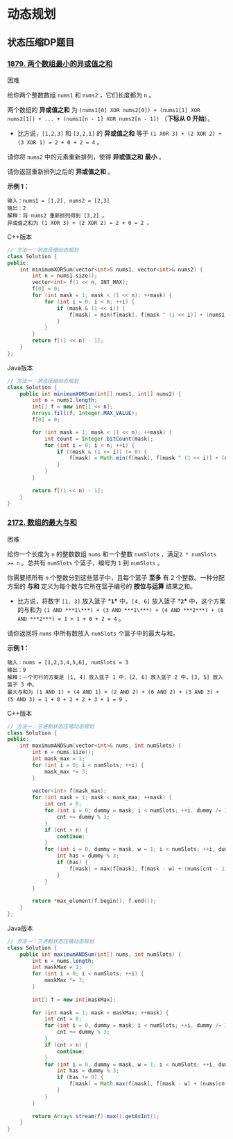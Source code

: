 # 动态规划

## 状态压缩DP题目

### [1879. 两个数组最小的异或值之和](https://leetcode.cn/problems/minimum-xor-sum-of-two-arrays/)

困难

给你两个整数数组 `nums1` 和 `nums2` ，它们长度都为 `n` 。

两个数组的 **异或值之和** 为 `(nums1[0] XOR nums2[0]) + (nums1[1] XOR nums2[1]) + ... + (nums1[n - 1] XOR nums2[n - 1])` （**下标从 0 开始**）。

- 比方说，`[1,2,3]` 和 `[3,2,1]` 的 **异或值之和** 等于 `(1 XOR 3) + (2 XOR 2) + (3 XOR 1) = 2 + 0 + 2 = 4` 。

请你将 `nums2` 中的元素重新排列，使得 **异或值之和** **最小** 。

请你返回重新排列之后的 **异或值之和** 。

**示例 1：**

```
输入：nums1 = [1,2], nums2 = [2,3]
输出：2
解释：将 nums2 重新排列得到 [3,2] 。
异或值之和为 (1 XOR 3) + (2 XOR 2) = 2 + 0 = 2 。
```

C++版本

```c++
// 方法一：状态压缩动态规划
class Solution {
public:
    int minimumXORSum(vector<int>& nums1, vector<int>& nums2) {
        int n = nums1.size();
        vector<int> f(1 << n, INT_MAX);
        f[0] = 0;
        for (int mask = 1; mask < (1 << n); ++mask) {
            for (int i = 0; i < n; ++i) {
                if (mask & (1 << i)) {
                    f[mask] = min(f[mask], f[mask ^ (1 << i)] + (nums1[__builtin_popcount(mask) - 1] ^ nums2[i]));
                }
            }
        }
        return f[(1 << n) - 1];
    }
};
```

Java版本

```java
// 方法一：状态压缩动态规划
class Solution {
    public int minimumXORSum(int[] nums1, int[] nums2) {
        int n = nums1.length;
        int[] f = new int[1 << n];
        Arrays.fill(f, Integer.MAX_VALUE);
        f[0] = 0;

        for (int mask = 1; mask < (1 << n); ++mask) {
            int count = Integer.bitCount(mask);
            for (int i = 0; i < n; ++i) {
                if ((mask & (1 << i)) != 0) {
                    f[mask] = Math.min(f[mask], f[mask ^ (1 << i)] + (nums1[count - 1] ^ nums2[i]));
                }
            }
        }
        
        return f[(1 << n) - 1];
    }
}
```



### [2172. 数组的最大与和](https://leetcode.cn/problems/maximum-and-sum-of-array/)

困难

给你一个长度为 `n` 的整数数组 `nums` 和一个整数 `numSlots` ，满足`2 * numSlots >= n` 。总共有 `numSlots` 个篮子，编号为 `1` 到 `numSlots` 。

你需要把所有 `n` 个整数分到这些篮子中，且每个篮子 **至多** 有 2 个整数。一种分配方案的 **与和** 定义为每个数与它所在篮子编号的 **按位与运算** 结果之和。

- 比方说，将数字 `[1, 3]` 放入篮子 ***`1`\*** 中，`[4, 6]` 放入篮子 ***`2`\*** 中，这个方案的与和为 `(1 AND ***1\***) + (3 AND ***1\***) + (4 AND ***2***) + (6 AND ***2***) = 1 + 1 + 0 + 2 = 4` 。

请你返回将 `nums` 中所有数放入 `numSlots` 个篮子中的最大与和。

**示例 1：**

```
输入：nums = [1,2,3,4,5,6], numSlots = 3
输出：9
解释：一个可行的方案是 [1, 4] 放入篮子 1 中，[2, 6] 放入篮子 2 中，[3, 5] 放入篮子 3 中。
最大与和为 (1 AND 1) + (4 AND 1) + (2 AND 2) + (6 AND 2) + (3 AND 3) + (5 AND 3) = 1 + 0 + 2 + 2 + 3 + 1 = 9 。
```

C++版本

```c++
// 方法一：三进制状态压缩动态规划
class Solution {
public:
    int maximumANDSum(vector<int>& nums, int numSlots) {
        int n = nums.size();
        int mask_max = 1;
        for (int i = 0; i < numSlots; ++i) {
            mask_max *= 3;
        }
        
        vector<int> f(mask_max);
        for (int mask = 1; mask < mask_max; ++mask) {
            int cnt = 0;
            for (int i = 0, dummy = mask; i < numSlots; ++i, dummy /= 3) {
                cnt += dummy % 3;
            }
            if (cnt > n) {
                continue;
            }
            for (int i = 0, dummy = mask, w = 1; i < numSlots; ++i, dummy /= 3, w *= 3) {
                int has = dummy % 3;
                if (has) {
                    f[mask] = max(f[mask], f[mask - w] + (nums[cnt - 1] & (i + 1)));
                }
            }
        }
        
        return *max_element(f.begin(), f.end());
    }
};
```

Java版本

```java
// 方法一：三进制状态压缩动态规划
class Solution {
    public int maximumANDSum(int[] nums, int numSlots) {
        int n = nums.length;
        int maskMax = 1;
        for (int i = 0; i < numSlots; ++i) {
            maskMax *= 3;
        }
        
        int[] f = new int[maskMax];
        
        for (int mask = 1; mask < maskMax; ++mask) {
            int cnt = 0;
            for (int i = 0, dummy = mask; i < numSlots; ++i, dummy /= 3) {
                cnt += dummy % 3;
            }
            if (cnt > n) {
                continue;
            }
            for (int i = 0, dummy = mask, w = 1; i < numSlots; ++i, dummy /= 3, w *= 3) {
                int has = dummy % 3;
                if (has != 0) {
                    f[mask] = Math.max(f[mask], f[mask - w] + (nums[cnt - 1] & (i + 1)));
                }
            }
        }
        
        return Arrays.stream(f).max().getAsInt();
    }
}
```

